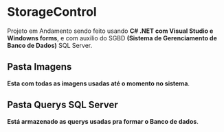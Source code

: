 # StorageControl
Projeto em Andamento sendo feito usando **C# .NET com Visual Studio e Windowns forms**, e com auxilio do SGBD **(Sistema de Gerenciamento de Banco de Dados)** SQL Server.

## Pasta Imagens
**Esta com todas as imagens usadas até o momento no sistema**.

## Pasta Querys SQL Server
**Está armazenado as querys usadas pra formar o Banco de dados**.

